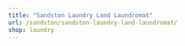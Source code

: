 ```yaml
---
title: "Sandston Laundry Land Laundromat"
url: /sandston/sandston-laundry-land-laundromat/
shop: laundry
---
```

